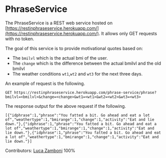 # PhraseService

The PhraseService is a REST web service hosted on [https://restinphraseservice.herokuapp.com/](https://restinphraseservice.herokuapp.com/). It allows only GET requests with no token.

The goal of this service is to provide motivational quotes based on:

* The `bmilvl` which is the actual bmi of the user.
* The `change` which is the difference between the actual bmilvl and the old bmilvl
* The weather conditions `wt1`,`wt2` and `wt3` for the next three days.

An example of request is the following.
```
GET https://restinphraseservice.herokuapp.com/phrase-service/phrase?bmilvl=<bmilvl>&change=<change>&wt1=<wt1>&wt2=<wt2>&wt3=<wt3>
```
The response output for the above request if the following.
```
[{"idphrase":1,"phrase":"You fatted a bit. Go ahead and eat a lot of","weathertype":1,"bmirange":1,"change":1,"activity":"Eat and lie down."},{"idphrase":1,"phrase":"You fatted a bit. Go ahead and eat a lot of","weathertype":1,"bmirange":1,"change":1,"activity":"Eat and lie down."},{"idphrase":1,"phrase":"You fatted a bit. Go ahead and eat a lot of","weathertype":1,"bmirange":1,"change":1,"activity":"Eat and lie down."}]
```

Contributors: [Luca Zamboni](https://github.com/luca-zamboni) 100%
